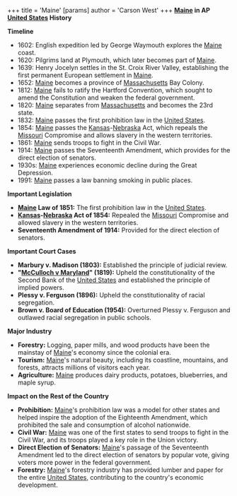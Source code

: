 +++
 title = 'Maine'
[params]
	author = 'Carson West'
+++
**[Maine](./../maine/) in AP [United States](./../united-states/) History**

**Timeline**

* 1602: English expedition led by George Waymouth explores the [Maine](./../maine/) coast.
* 1620: Pilgrims land at Plymouth, which later becomes part of [Maine](./../maine/).
* 1639: Henry Jocelyn settles in the St. Croix River Valley, establishing the first permanent European settlement in [Maine](./../maine/).
* 1652: [Maine](./../maine/) becomes a province of [Massachusetts](./../massachusetts/) Bay Colony.
* 1812: [Maine](./../maine/) fails to ratify the Hartford Convention, which sought to amend the Constitution and weaken the federal government.
* 1820: [Maine](./../maine/) separates from [Massachusetts](./../massachusetts/) and becomes the 23rd state.
* 1832: [Maine](./../maine/) passes the first prohibition law in the [United States](./../united-states/).
* 1854: [Maine](./../maine/) passes the [Kansas](./../kansas/)-[Nebraska](./../nebraska/) Act, which repeals the [Missouri](./../missouri/) Compromise and allows slavery in the western territories.
* 1861: [Maine](./../maine/) sends troops to fight in the Civil War.
* 1914: [Maine](./../maine/) passes the Seventeenth Amendment, which provides for the direct election of senators.
* 1930s: [Maine](./../maine/) experiences economic decline during the Great Depression.
* 1991: [Maine](./../maine/) passes a law banning smoking in public places.

**Important Legislation**

* **[Maine](./../maine/) Law of 1851:** The first prohibition law in the [United States](./../united-states/).
* **[Kansas](./../kansas/)-[Nebraska](./../nebraska/) Act of 1854:** Repealed the [Missouri](./../missouri/) Compromise and allowed slavery in the western territories.
* **Seventeenth Amendment of 1914:** Provided for the direct election of senators.

**Important Court Cases**

* **Marbury v. Madison (1803):** Established the principle of judicial review.
* **"[McCulloch v Maryland](./../mcculloch-v-maryland/)" (1819):** Upheld the constitutionality of the Second Bank of the [United States](./../united-states/) and established the principle of implied powers.
* **Plessy v. Ferguson (1896):** Upheld the constitutionality of racial segregation.
* **Brown v. Board of Education (1954):** Overturned Plessy v. Ferguson and outlawed racial segregation in public schools.

**Major Industry**

* **Forestry:** Logging, paper mills, and wood products have been the mainstay of [Maine](./../maine/)'s economy since the colonial era.
* **Tourism:** [Maine](./../maine/)'s natural beauty, including its coastline, mountains, and forests, attracts millions of visitors each year.
* **Agriculture:** [Maine](./../maine/) produces dairy products, potatoes, blueberries, and maple syrup.

**Impact on the Rest of the Country**

* **Prohibition:** [Maine](./../maine/)'s prohibition law was a model for other states and helped inspire the adoption of the Eighteenth Amendment, which prohibited the sale and consumption of alcohol nationwide.
* **Civil War:** [Maine](./../maine/) was one of the first states to send troops to fight in the Civil War, and its troops played a key role in the Union victory.
* **Direct Election of Senators:** [Maine](./../maine/)'s passage of the Seventeenth Amendment led to the direct election of senators by popular vote, giving voters more power in the federal government.
* **Forestry:** [Maine](./../maine/)'s forestry industry has provided lumber and paper for the entire [United States](./../united-states/), contributing to the country's economic development.